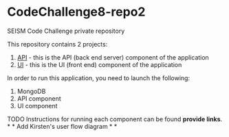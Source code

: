 # CodeChallenge8-repo2
SEISM Code Challenge private repository

This repository contains 2 projects:
1. [API](API/README.md) - this is the API (back end server) component of the application
2. [UI](UI/README.md) - this is the UI (front end) component of the application


In order to run this application, you need to launch the following:
1. MongoDB
2. API component
3. UI component

TODO
Instructions for running each component can be found **provide links**. * *
Add Kirsten's user flow diagram * *
